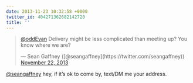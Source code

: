 ```yaml
---
date: 2013-11-23 10:32:58 +0000
twitter_id: 404271362682142720
title: ''
---
```


<blockquote class="twitter-tweet"><p lang="en" dir="ltr"><a href="https://twitter.com/oddEvan?ref_src=twsrc%5Etfw">@oddEvan</a> Delivery might be less complicated than meeting up? You know where we are?</p>&mdash; Sean Gaffney ([@seangaffney](https://twitter.com/seangaffney)) <a href="https://twitter.com/seangaffney/status/404001770567114752?ref_src=twsrc%5Etfw">November 22, 2013</a></blockquote>
<script async src="https://platform.twitter.com/widgets.js" charset="utf-8"></script>

[@seangaffney](https://twitter.com/seangaffney) hey, if it’s ok to come by, text/DM me your address.

